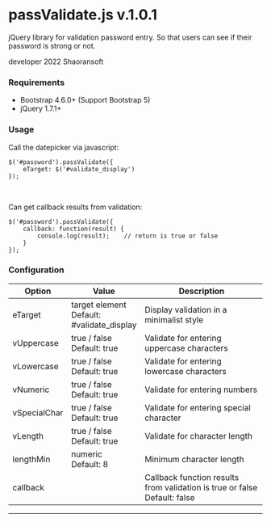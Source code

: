 # passValidate.js v.1.0.1
jQuery library for validation password entry. So that users can see if their password is strong or not.
<p>developer 2022 Shaoransoft</p>
<h3>Requirements</h3>
<ul>
  <li>Bootstrap 4.6.0+ (Support Bootstrap 5)</li>
  <li>jQuery 1.7.1+</li>
</ul>
<h3>Usage</h3>
<p>Call the datepicker via javascript:</p>
<pre><code class="language-java">$('#password').passValidate({
    eTarget: $('#validate_display')
});</code></pre><br>
<p>Can get callback results from validation:</p>
<pre class="prettyprint"><code class="language-java">$('#password').passValidate({
    callback: function(result) {
        console.log(result);    // return is true or false
    }
});</code></pre>
<h3>Configuration</h3>
<table>
  <thead>
    <tr>
      <th width="20%">Option</th>
      <th width="20%">Value</th>
      <th>Description</th>
    </tr>
  </thead>
  <tbody>
    <tr>
      <td>eTarget</td>
      <td>target element<br>Default: #validate_display</td>
      <td>Display validation in a minimalist style</td>
    </tr>
    <tr>
      <td>vUppercase</td>
      <td>true / false<br>Default: true</td>
      <td>Validate for entering uppercase characters</td>
    </tr>
    <tr>
      <td>vLowercase</td>
      <td>true / false<br>Default: true</td>
      <td>Validate for entering lowercase characters</td>
    </tr>
    <tr>
      <td>vNumeric</td>
      <td>true / false<br>Default: true</td>
      <td>Validate for entering numbers</td>
    </tr>
    <tr>
      <td>vSpecialChar</td>
      <td>true / false<br>Default: true</td>
      <td>Validate for entering special character</td>
    </tr>
    <tr>
      <td>vLength</td>
      <td>true / false<br>Default: true</td>
      <td>Validate for character length</td>
    </tr>
    <tr>
      <td>lengthMin</td>
      <td>numeric<br>Default: 8</td>
      <td>Minimum character length</td>
    </tr>
    <tr>
      <td>callback</td>
      <td></td>
      <td>Callback function results from validation is true or false<br>Default: false</td>
    </tr>
  </tbody>
</table>
<hr>

